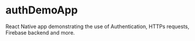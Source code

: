 # authDemoApp
React Native app demonstrating the use of Authentication, HTTPs requests, Firebase backend and more.
